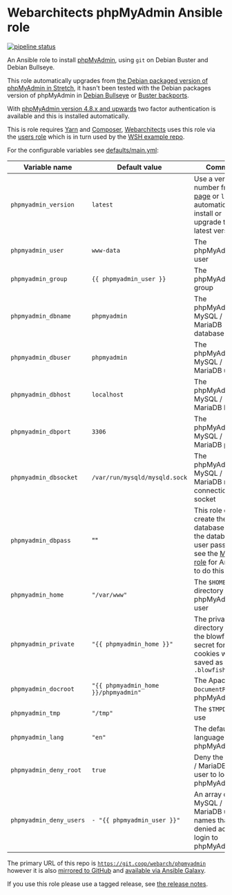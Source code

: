# Webarchitects phpMyAdmin Ansible role

[![pipeline status](https://git.coop/webarch/phpmyadmin/badges/master/pipeline.svg)](https://git.coop/webarch/phpmyadmin/-/commits/master)

An Ansible role to install [phpMyAdmin](https://www.phpmyadmin.net/), using `git` on Debian Buster and Debian Bullseye.

This role automatically upgrades from [the Debian packaged version of phpMyAdmin in Stretch](https://packages.debian.org/search?suite=stretch&searchon=names&keywords=phpmyadmin), it hasn't been tested with the Debian packages version of phpMyAdmin in [Debian Bullseye](https://packages.debian.org/search?suite=bullseye&searchon=names&keywords=phpmyadmin) or [Buster backports](https://packages.debian.org/search?suite=buster-backports&searchon=names&keywords=phpmyadmin).

With [phpMyAdmin version 4.8.x and upwards](https://github.com/phpmyadmin/phpmyadmin/releases) two factor authentication is available and this is installed automatically.

This is role requires [Yarn](https://git.coop/webarch/yarn) and [Composer](https://git.coop/webarch/composer), [Webarchitects](https://www.webarch.coop/) uses this role via the [users role](https://git.coop/webarch/users/) which is in turn used by the [WSH example repo](https://git.coop/webarch/wsh/).

For the configurable variables see [defaults/main.yml](defaults/main.yml):

| Variable name           | Default value                        | Comment                                                                                                                                                        |
|-------------------------|--------------------------------------|----------------------------------------------------------------------------------------------------------------------------------------------------------------|
| `phpmyadmin_version`    | `latest`                             | Use a version number from [this page](https://github.com/phpmyadmin/phpmyadmin/releases) or `latest` to automatically install or upgrade to the latest version |
| `phpmyadmin_user`       | `www-data`                           | The phpMyAdmin user                                                                                                                                            |
| `phpmyadmin_group`      | `{{ phpmyadmin_user }}`              | The phpMyAdmin group                                                                                                                                           |
| `phpmyadmin_dbname`     | `phpmyadmin`                         | The phpMyAdmin MySQL / MariaDB database name                                                                                                                   |
| `phpmyadmin_dbuser`     | `phpmyadmin`                         | The phpMyAdmin MySQL / MariaDB user                                                                                                                            |
| `phpmyadmin_dbhost`     | `localhost`                          | The phpMyAdmin MySQL / MariaDB host                                                                                                                            |
| `phpmyadmin_dbport`     | `3306`                               | The phpMyAdmin MySQL / MariaDB port                                                                                                                            |
| `phpmyadmin_dbsocket`   | `/var/run/mysqld/mysqld.sock`        | The phpMyAdmin MySQL / MariaDB root connection socket                                                                                                          |
| `phpmyadmin_dbpass`     | ""                                   | This role doesn't create the database or set the database user password, see the [MariaDB role](https://git.coop/webarch/mariadb) for Ansible to do this       |
| `phpmyadmin_home`       | `"/var/www"`                         | The `$HOME` directory for the phpMyAdmin user                                                                                                                  |
| `phpmyadmin_private`    | `"{{ phpmyadmin_home }}"`            | The private directory where the blowfish secret for cookies will be saved as `.blowfish.secret`                                                                |
| `phpmyadmin_docroot`    | `"{{ phpmyadmin_home }}/phpmyadmin"` | The Apache `DocumentRoot` for phpMyAdmin                                                                                                                       |
| `phpmyadmin_tmp`        | `"/tmp"`                             | The `$TMPDIR` to use                                                                                                                                            |
| `phpmyadmin_lang`       | `"en"`                               | The default language for phpMyAdmin                                                                                                                            |
| `phpmyadmin_deny_root`  | `true`                               | Deny the MySQL / MariaDB `root` user to login to phpMyAdmin                                                                                                    |
| `phpmyadmin_deny_users` | `- "{{ phpmyadmin_user }}"`          | An array of MySQL / MariaDB user names that are denied access to login to phpMyAdmin                                                                           |


The primary URL of this repo is [`https://git.coop/webarch/phpmyadmin`](https://git.coop/webarch/phpmyadmin) however it is also [mirrored to GitHub](https://github.com/webarch-coop/ansible-role-phpmyadmin) and [available via Ansible Galaxy](https://galaxy.ansible.com/chriscroome/phpmyadmin).

If you use this role please use a tagged release, see [the release notes](https://git.coop/webarch/phpmyadmin/-/releases).
